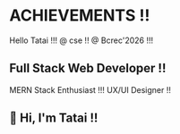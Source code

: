 # ACHIEVEMENTS !!
Hello Tatai !!!
@ cse !!
@ Bcrec'2026 !!!
<!DOCTYPE html>

## Full Stack Web Developer !!
MERN Stack Enthusiast !!!
UX/UI Designer !!

## 👋 Hi, I'm Tatai !!
